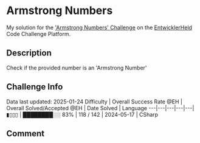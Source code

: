 # Armstrong Numbers

My solution for the ['Armstrong Numbers' Challenge](https://platform.entwicklerheld.de/challenge/armstrong-numbers) on the [EntwicklerHeld](https://platform.entwicklerheld.de/) Code Challenge Platform.

## Description
Check if the provided number is an 'Armstrong Number'

## Challenge Info
Data last updated: 2025-01-24
Difficulty | Overall Success Rate @EH | Overall Solved/Accepted @EH | Date Solved | Language
---|---|---|---|---|
▮▯▯▯ | ████████░░ 83% | 118 / 142 | 2024-05-17 | CSharp

## Comment
